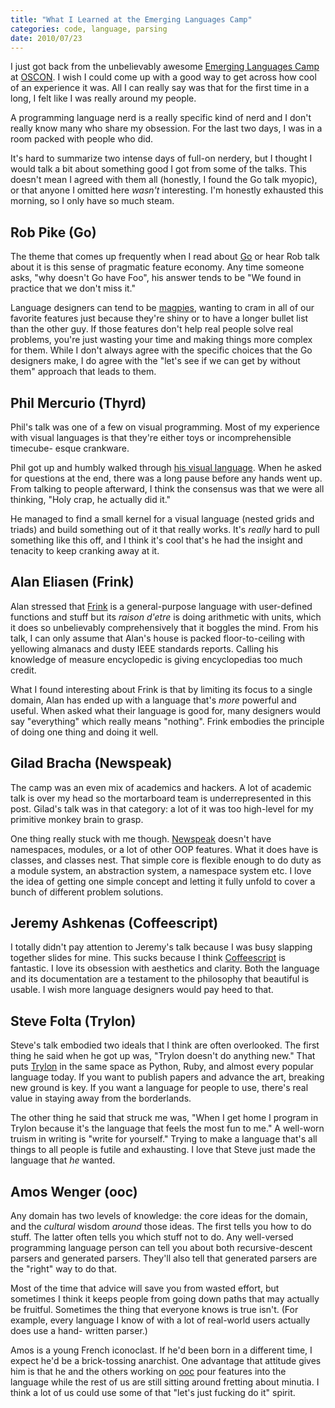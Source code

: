 ```yaml
---
title: "What I Learned at the Emerging Languages Camp"
categories: code, language, parsing
date: 2010/07/23
---
```

I just got back from the unbelievably awesome [Emerging Languages Camp](http://emerginglangs.com/) at
[OSCON](http://www.oscon.com/). I wish I could come up with a good way to get across how cool of
an experience it was. All I can really say was that for the first time in a
long, I felt like I was really around my people.

A programming language nerd is a really specific kind of nerd and I don't
really know many who share my obsession. For the last two days, I was in a
room packed with people who did.

It's hard to summarize two intense days of full-on nerdery, but I thought I
would talk a bit about something good I got from some of the talks. This
doesn't mean I agreed with them all (honestly, I found the Go talk myopic), or
that anyone I omitted here *wasn't* interesting. I'm honestly exhausted this
morning, so I only have so much steam.

## Rob Pike (Go)

The theme that comes up frequently when I read about [Go](http://golang.org/) or hear Rob talk
about it is this sense of pragmatic feature economy. Any time someone asks,
"why doesn't Go have Foo", his answer tends to be "We found in practice that
we don't miss it."

Language designers can tend to be [magpies](http://bitbucket.org/munificent/magpie/src), wanting to cram in all of our
favorite features just because they're shiny or to have a longer bullet list
than the other guy. If those features don't help real people solve real
problems, you're just wasting your time and making things more complex for
them. While I don't always agree with the specific choices that the Go
designers make, I do agree with the "let's see if we can get by without them"
approach that leads to them.

## Phil Mercurio (Thyrd)

Phil's talk was one of a few on visual programming. Most of my experience with
visual languages is that they're either toys or incomprehensible timecube-
esque crankware.

Phil got up and humbly walked through [his visual language](http://thyrd.org/). When he asked
for questions at the end, there was a long pause before any hands went up.
From talking to people afterward, I think the consensus was that we were all
thinking, "Holy crap, he actually did it."

He managed to find a small kernel for a visual language (nested grids and
triads) and build something out of it that really works. It's *really* hard to
pull something like this off, and I think it's cool that's he had the insight
and tenacity to keep cranking away at it.

## Alan Eliasen (Frink)

Alan stressed that [Frink](http://futureboy.homeip.net/frinkdocs/) is a general-purpose language with user-defined
functions and stuff but its *raison d'etre* is doing arithmetic with units,
which it does so unbelievably comprehensively that it boggles the mind. From
his talk, I can only assume that Alan's house is packed floor-to-ceiling with
yellowing almanacs and dusty IEEE standards reports. Calling his knowledge of
measure encyclopedic is giving encyclopedias too much credit.

What I found interesting about Frink is that by limiting its focus to a single
domain, Alan has ended up with a language that's *more* powerful and useful.
When asked what their language is good for, many designers would say
"everything" which really means "nothing". Frink embodies the principle of
doing one thing and doing it well.

## Gilad Bracha (Newspeak)

The camp was an even mix of academics and hackers. A lot of academic talk is
over my head so the mortarboard team is underrepresented in this post. Gilad's
talk was in that category: a lot of it was too high-level for my primitive
monkey brain to grasp.

One thing really stuck with me though. [Newspeak](http://bracha.org/Site/Newspeak.html) doesn't have namespaces,
modules, or a lot of other OOP features. What it does have is classes, and
classes nest. That simple core is flexible enough to do duty as a module
system, an abstraction system, a namespace system etc. I love the idea of
getting one simple concept and letting it fully unfold to cover a bunch of
different problem solutions.

## Jeremy Ashkenas (Coffeescript)

I totally didn't pay attention to Jeremy's talk because I was busy slapping
together slides for mine. This sucks because I think [Coffeescript](http://jashkenas.github.com/coffee-script/) is
fantastic. I love its obsession with aesthetics and clarity. Both the language
and its documentation are a testament to the philosophy that beautiful is
usable. I wish more language designers would pay heed to that.

## Steve Folta (Trylon)

Steve's talk embodied two ideals that I think are often overlooked. The first
thing he said when he got up was, "Trylon doesn't do anything new." That puts
[Trylon](http://github.com/stevefolta/trylon) in the same space as Python, Ruby, and almost every popular
language today. If you want to publish papers and advance the art, breaking
new ground is key. If you want a language for people to use, there's real
value in staying away from the borderlands.

The other thing he said that struck me was, "When I get home I program in
Trylon because it's the language that feels the most fun to me." A well-worn
truism in writing is "write for yourself." Trying to make a language that's
all things to all people is futile and exhausting. I love that Steve just made
the language that *he* wanted.

## Amos Wenger (ooc)

Any domain has two levels of knowledge: the core ideas for the domain, and the
*cultural* wisdom *around* those ideas. The first tells you how to do stuff.
The latter often tells you which stuff not to do. Any well-versed programming
language person can tell you about both recursive-descent parsers and
generated parsers. They'll also tell that generated parsers are the "right"
way to do that.

Most of the time that advice will save you from wasted effort, but sometimes I
think it keeps people from going down paths that may actually be fruitful.
Sometimes the thing that everyone knows is true isn't. (For example, every
language I know of with a lot of real-world users actually does use a hand-
written parser.)

Amos is a young French iconoclast. If he'd been born in a different time, I
expect he'd be a brick-tossing anarchist. One advantage that attitude gives
him is that he and the others working on [ooc](http://ooc-lang.org/) pour features into the
language while the rest of us are still sitting around fretting about minutia.
I think a lot of us could use some of that "let's just fucking do it" spirit.

